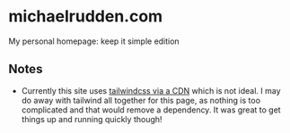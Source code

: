 # michaelrudden.com
My personal homepage: keep it simple edition

## Notes
- Currently this site uses [tailwindcss via a CDN](https://tailwindcss.com/docs/installation#using-tailwind-via-cdn) which is not ideal. I may do away with tailwind all together for this page, as nothing is too complicated and that would remove a dependency. It was great to get things up and running quickly though!
